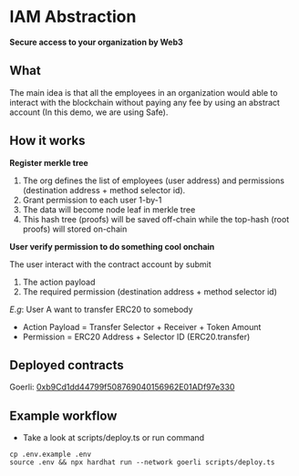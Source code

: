 # IAM Abstraction

**Secure access to your organization by Web3**

## What
The main idea is that all the employees in an organization would able to interact with the blockchain without paying any fee by using an abstract account (In this demo, we are using Safe).

## How it works

**Register merkle tree**

1. The org defines the list of employees (user address) and permissions (destination address + method selector id).
2. Grant permission to each user 1-by-1
3. The data will become node leaf in merkle tree
5. This hash tree (proofs) will be saved off-chain while the top-hash (root proofs) will stored on-chain

**User verify permission to do something cool onchain**

The user interact with the contract account by submit

1. The action payload
2. The required permission (destination address + method selector id)

*E.g*: User A want to transfer ERC20 to somebody
- Action Payload = Transfer Selector + Receiver + Token Amount
- Permission = ERC20 Address + Selector ID (ERC20.transfer)

## Deployed contracts

Goerli: [0xb9Cd1dd44799f508769040156962E01ADf97e330](https://goerli.basescan.org/address/0xb9Cd1dd44799f508769040156962E01ADf97e330)


## Example workflow

- Take a look at scripts/deploy.ts or run command

```
cp .env.example .env
source .env && npx hardhat run --network goerli scripts/deploy.ts
```